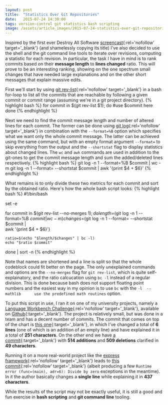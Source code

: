 ```yaml
---
layout: post
title:  "Statistics Over Git Repositories"
date:   2015-07-24 14:30:00
tags: version-control git statistics bash scripting
image: /assets/article_images/2015-07-24-statistics-over-git-repositories/git-log.png
---
```


Inspired by the first ever Destroy All Software [screencast](https://www.destroyallsoftware.com/screencasts/catalog/statistics-over-git-repositories){:rel='nofollow' target='_blank'} (and shamelessly copying its title) I've also decided to use the shell and the git command line tools to iterate over revisions, computing a statistic for each revision. In particular, the task I have in mind is to rank commits based on their **message length** to **lines changed** ratio. This will prove to be an interesting ranking, showing on the one spectrum small changes that have needed large explanations and on the other short messages that explain massive edits.

First we'll start by using [git rev-list](http://git-scm.com/docs/git-rev-list){:rel='nofollow' target='_blank'} in a bash for-loop to list all the commits that are reachable by following a given commit or commit range (assuming we're in a git project directory).
{% highlight bash %}
for commit in $(git rev-list $1); do
	#use $commit here
done
{% endhighlight %}

Next we need to find the commit message length and number of altered lines for each commit. The former can be done using [git log](http://git-scm.com/docs/git-log){:rel='nofollow' target='_blank'} in combination with the `--format=%B` option which specifies what we want only the whole commit message. The latter can be achieved using the same command, but with an empty format argument `--format=` to skip everything from the output and the `--shortstat` flag to display statistics about changed lines. The `wc` and `awk` commands are used in addition to the git-ones to get the commit message length and sum the added/deleted lines respectively.
{% highlight bash %}
git log -n 1 --format=%B $commit | wc -m
git log -n 1 --format= --shortstat $commit | awk '{print $4 + $6}'
{% endhighlight %}

What remains is to only divide these two metrics for each commit and sort by the obtained ratio. Here's how the whole bash script looks:
{% highlight bash %}
#!/bin/bash

set -e

for commit in $(git rev-list --no-merges $1); do
	length=$(git log -n 1 --format=%B $commit | wc -m)
	changes=$(git log -n 1 --format= --shortstat $commit |\
		awk '{print $4 + $6}')

	ratio=$(echo "$length/$changes" | bc -l)
	echo "$ratio $commit"
done | sort -n
{% endhighlight %}

Note that names are shortened and a line is split so that the whole codeblock could fit better on the page. The only unexplained commands and options are the `--no-merges` flag for `git rev-list`, which is quite self-explainatory, and the ratio calcucation using `bc -l` instead of a regular division. This is done because bash does not support floating point numbers and the easiest way in my opinion is to use `bc` with the `-l  --mathlib      use the predefined math routines` option.

To put this script in use, I ran it on one of my university projects, namely a [Language Workbench Challenge](http://www.languageworkbenches.net/past-editions/){:rel='nofollow' target='_blank'}, available on [Github](https://github.com/milanov/QL){:target='_blank'}. The project is relatively small, but was done in a team and has a decent number of commits. The commit that comes on top of the chart is [this one](https://github.com/milanov/QL/commit/f82dcc87876fb1a6016d71a0613874d4c3a58ded){:target='_blank'}, in which I've changed a total of **6 lines** (one of which is an addition of an empty line) and have explained it in a total of **251 characters**. On the other end we have [a commit](https://github.com/milanov/QL/commit/86f195b8e98263033165ed7dd2c280af9c543ee9){:target='_blank'} with **514 additions** and **509 deletions** clarified in **49 characters**. 

Running it on a more real-world project like the [express framework](https://github.com/strongloop/express/){:rel='nofollow' target='_blank'} leads to [this commit](https://github.com/strongloop/express/commit/0fdceb3de379923ea8087b1f1cc9e6382e6ef41d){:rel='nofollow' target='_blank'} (albeit producing a few `Runtime error (func=(main), adr=6): Divide by zero` exceptions in the meantime). In it the author basically changes a **single line** while explaining it in **437 characters**.

While the results of the script may not be exactly useful, it is still a good and fun exercise in **bash scripting** and **git command line** tooling.